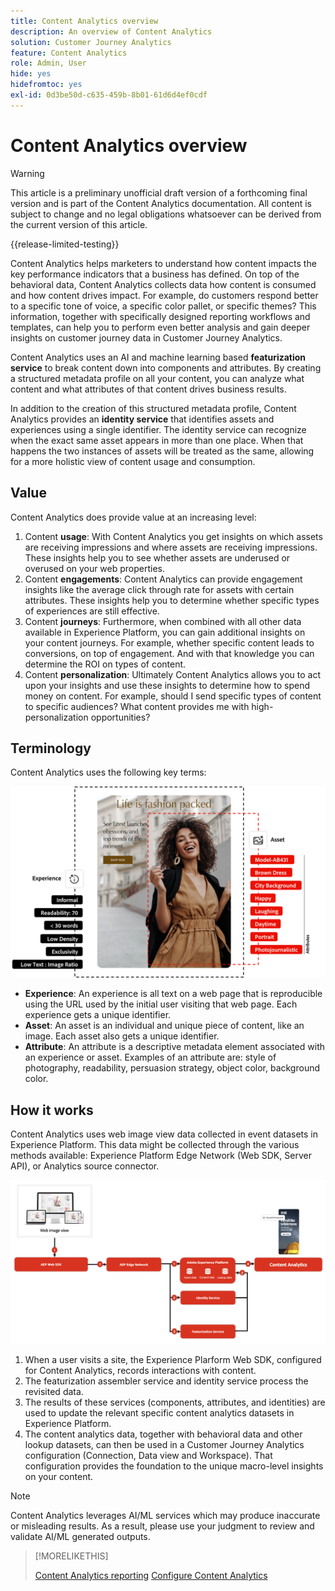 ```yaml
---
title: Content Analytics overview
description: An overview of Content Analytics
solution: Customer Journey Analytics
feature: Content Analytics
role: Admin, User
hide: yes
hidefromtoc: yes
exl-id: 0d3be50d-c635-459b-8b01-61d6d4ef0cdf
---
```

# Content Analytics overview

>[!WARNING]
>
>This article is a preliminary unofficial draft version of a forthcoming final version and is part of the Content Analytics documentation. All content is subject to change and no legal obligations whatsoever can be derived from the current version of this article.  
>

{{release-limited-testing}}

Content Analytics helps marketers to understand how content impacts the key performance indicators that a business has defined. On top of the behavioral data, Content Analytics collects data how content is consumed and how content drives impact. For example, do customers respond better to a specific tone of voice, a specific color pallet, or specific themes? This information, together with specifically designed reporting workflows and templates, can help you to perform even better analysis and gain deeper insights on customer journey data in Customer Journey Analytics. 

Content Analytics uses an AI and machine learning based **featurization service** to break content down into components and attributes. By creating a structured metadata profile on all your content, you can analyze what content and what attributes of that content drives business results. 

In addition to the creation of this structured metadata profile, Content Analytics provides an **identity service** that identifies assets and experiences using a single identifier. The identity service can recognize when the exact same asset appears in more than one place. When that happens the two instances of assets will be treated as the same, allowing for a more holistic view of content usage and consumption.

## Value

Content Analytics does provide value at an increasing level:

1. Content **usage**: With Content Analytics you get insights on which assets are receiving impressions and where assets are receiving impressions. These insights help you to see whether assets are underused or overused on your web properties.
1. Content **engagements**: Content Analytics can provide engagement insights like the average click through rate for assets with certain attributes. These insights help you to determine whether specific types of experiences are still effective.
1. Content **journeys**: Furthermore, when combined with all other data available in Experience Platform, you can gain additional insights on your content journeys. For example, whether specific content leads to conversions, on top of engagement. And with that knowledge you can determine the ROI on types of content.
1. Content **personalization**: Ultimately Content Analytics allows you to act upon your insights and use these insights to determine how to spend money on content. For example, should I send specific types of content to specific audiences? What content provides me with high-personalization opportunities?

## Terminology

Content Analytics uses the following key terms:

![Assets and experiences](/help/content-analytics/assets//content-analytics-experience-asset.png)

* **Experience**: An experience is all text on a web page that is reproducible using the URL used by the initial user visiting that web page. Each experience gets a unique identifier.
* **Asset**: An asset is an individual and unique piece of content, like an image. Each asset also gets a unique identifier.
* **Attribute**: An attribute is a descriptive metadata element associated with an experience or asset. Examples of an attribute are: style of photography, readability, persuasion strategy, object color, background color.

## How it works

Content Analytics uses web image view data collected in event datasets in Experience Platform. This data might be collected through the various methods available: Experience Platform Edge Network (Web SDK, Server API), or Analytics source connector.

![Content Analytics - How it works](assets/how-it-works.png)


1. When a user visits a site, the Experience Plarform Web SDK, configured for Content Analytics, records interactions with content.
1. The featurization assembler service and identity service process the revisited data. 
1. The results of these services (components, attributes, and identities) are used to update the relevant specific content analytics datasets in Experience Platform.
1. The content analytics data, together with behavioral data and other lookup datasets, can then be used in a Customer Journey Analytics configuration (Connection, Data view and Workspace). That configuration provides the foundation to the unique macro-level insights on your content.

>[!NOTE]
>
>Content Analytics leverages AI/ML services which may produce inaccurate or misleading results. As a result, please use your judgment to review and validate AI/ML generated outputs.
>


>[!MORELIKETHIS]
>
>[ Content Analytics reporting](report/report.md)
>[Configure Content Analytics](config/configuration.md)
>